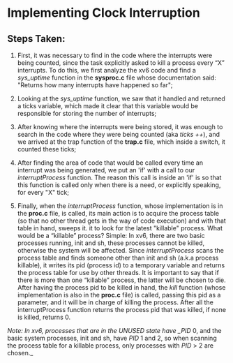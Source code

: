 # Implementing Clock Interruption

## Steps Taken:

1. First, it was necessary to find in the code where the interrupts were being counted, since the task explicitly asked to kill a process every “X” interrupts. To do this, we first analyze the xv6 code and find a _sys_uptime_ function in the **sysproc.c** file whose documentation said: "Returns how many interrupts have happened so far";

2. Looking at the _sys_uptime_ function, we saw that it handled and returned a ticks variable, which made it clear that this variable would be responsible for storing the number of interrupts;

3. After knowing where the interrupts were being stored, it was enough to search in the code where they were being counted (aka _ticks ++_), and we arrived at the trap function of the **trap.c** file, which inside a switch, it counted these ticks;

4. After finding the area of code that would be called every time an interrupt was being generated, we put an 'if' with a call to our _interruptProcess_ function. The reason this call is inside an 'if' is so that this function is called only when there is a need, or explicitly speaking, for every "X" tick;

5. Finally, when the _interruptProcess_ function, whose implementation is in the **proc.c** file, is called, its main action is to acquire the process table (so that no other thread gets in the way of code execution) and with that table in hand, sweeps it. it to look for the latest "killable" process. What would be a “killable” process? Simple: In xv6, there are two basic processes running, init and sh, these processes cannot be killed, otherwise the system will be affected. Since _interruptProcess_ scans the process table and finds someone other than init and sh (a.k.a process killable), it writes its pid (process id) to a temporary variable and returns the process table for use by other threads. It is important to say that if there is more than one “killable” process, the latter will be chosen to die. After having the process pid to be killed in hand, the _kill_ function (whose implementation is also in the **proc.c** file) is called, passing this pid as a parameter, and it will be in charge of killing the process. After all the interruptProcess function returns the process pid that was killed, if none is killed, returns 0.

_Note: In xv6, processes that are in the UNUSED state have \_PID_ 0, and the basic system processes, init and sh, have _PID_ 1 and 2, so when scanning the process table for a killable process, only processes with _PID_ > 2 are chosen.\_
